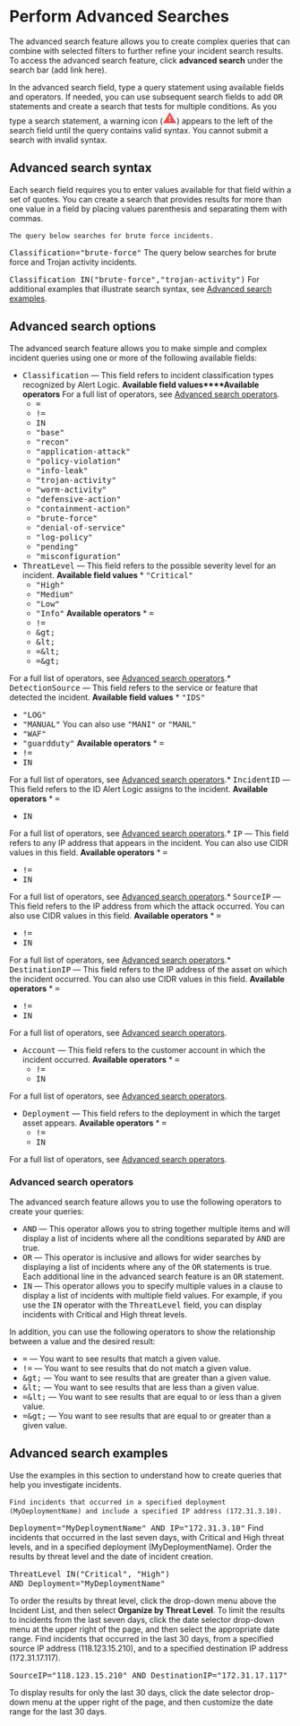 # Perform Advanced Searches

The advanced search feature allows you to create complex queries that can combine with selected filters to further refine your incident search results. To access the advanced search feature, click **advanced search** under the search bar (add link here).

In the advanced search field, type a query statement using available fields and operators. If needed, you can use subsequent search fields to add <kbd>OR</kbd> statements and create a search that tests for multiple conditions. As you type a search statement, a warning icon (![](../Resources/Images/Icons/warning_icon_sql.png)) appears to the left of the search field until the query contains valid syntax. You cannot submit a search with invalid syntax.

## Advanced search syntax

Each search field requires you to enter values available for that field within a set of quotes. You can create a search that provides results for more than one value in a field by placing values parenthesis and separating them with commas.

    The query below searches for brute force incidents. 

<kbd>Classification="brute-force"</kbd>    The query below searches for brute force and Trojan activity incidents. 

<kbd>Classification IN("brute-force","trojan-activity")</kbd>
For additional examples that illustrate search syntax, see [Advanced search examples](#advanced-search-examples).

## Advanced search options

The advanced search feature allows you to make simple and complex incident queries using one or more of the following available fields:

* <kbd>Classification</kbd> — This field refers to incident classification types recognized by Alert Logic. 				**Available field values****Available operators**
For a full list of operators, see [Advanced search operators](#advanced-search-operators).
   * <kbd>=</kbd>
   * <kbd>!=</kbd>
   * <kbd>IN</kbd>
   * <kbd>"base"</kbd>
   * <kbd>"recon"</kbd>
   * <kbd>"application-attack"</kbd>
   * <kbd>"policy-violation"</kbd>
   * <kbd>"info-leak"</kbd>
   * <kbd>"trojan­-activity"</kbd>
   * <kbd>"worm­-activity"</kbd>
   * <kbd>"defensive-­action"</kbd>
   * <kbd>"containment-­action"</kbd>
   * <kbd>"brute­-force"</kbd>
   * <kbd>"denial-­of-­service"</kbd>
   * <kbd>"log­-policy"</kbd>
   * <kbd>"pending"</kbd>
   * <kbd>"misconfiguration"</kbd>
* <kbd>ThreatLevel</kbd> — This field refers to the possible severity level for an incident.
**Available field values**   * <kbd>"Critical"</kbd>
   * <kbd>"High"</kbd>
   * <kbd>"Medium"</kbd>
   * <kbd>"Low"</kbd>
   * <kbd>"Info"</kbd>
**Available operators**   * <kbd>=</kbd>
   * <kbd>!=</kbd>
   * <kbd>&amp;gt;</kbd>
   * <kbd>&amp;lt;</kbd>
   * <kbd>=&amp;lt;</kbd>
   * <kbd>=&amp;gt;</kbd>

For a full list of operators, see [Advanced search operators](#advanced-search-operators).* <kbd>DetectionSource</kbd> — This field refers to the service or feature that detected the incident.
**Available field values**   * <kbd>"IDS"</kbd>
   * <kbd>"LOG"</kbd>
   * <kbd>"MANUAL"</kbd>
   You can also use <kbd>"MANI"</kbd> or <kbd>"MANL"</kbd>
   * <kbd>"WAF"</kbd>
   * <kbd>"guardduty"</kbd>
**Available operators**   * <kbd>=</kbd>
   * <kbd>!=</kbd>
   * <kbd>IN</kbd>

For a full list of operators, see [Advanced search operators](#advanced-search-operators).* <kbd>IncidentID</kbd> — This field refers to the ID Alert Logic assigns to the incident.
**Available operators**   * <kbd>=</kbd>
   * <kbd>IN</kbd>

For a full list of operators, see [Advanced search operators](#advanced-search-operators).* <kbd>IP</kbd> — This field refers to any IP address that appears in the incident. You can also use CIDR values in this field.
**Available operators**   * <kbd>=</kbd>
   * <kbd>!=</kbd>
   * <kbd>IN</kbd>

For a full list of operators, see [Advanced search operators](#advanced-search-operators).* <kbd>SourceIP</kbd> — This field refers to the IP address from which the attack occurred. You can also use CIDR values in this field.
**Available operators**   * <kbd>=</kbd>
   * <kbd>!=</kbd>
   * <kbd>IN</kbd>

For a full list of operators, see [Advanced search operators](#advanced-search-operators).* <kbd>DestinationIP</kbd> — This field refers to the IP address of the asset on which the incident occurred. You can also use CIDR values in this field.
**Available operators**   * <kbd>=</kbd>
   * <kbd>!=</kbd>
   * <kbd>IN</kbd>

For a full list of operators, see [Advanced search operators](#advanced-search-operators).
* <kbd>Account</kbd> — This field refers to the customer account in which the incident occurred.
**Available operators**   * <kbd>=</kbd>
   * <kbd>!=</kbd>
   * <kbd>IN</kbd>

For a full list of operators, see [Advanced search operators](#advanced-search-operators).
* <kbd>Deployment</kbd> — This field refers to the deployment in which the target asset appears.
**Available operators**   * <kbd>=</kbd>
   * <kbd>!=</kbd>
   * <kbd>IN</kbd>

For a full list of operators, see [Advanced search operators](#advanced-search-operators).
### Advanced search operators

The advanced search feature allows you to use the following operators to create your queries:

* <kbd>AND</kbd> — This operator allows you to string together multiple items and will display a list of incidents where all the conditions separated by <kbd>AND</kbd> are true.
* <kbd>OR</kbd> — This operator is inclusive and allows for wider searches by displaying a list of incidents where any of the <kbd>OR</kbd> statements is true. Each additional line in the advanced search feature is an <kbd>OR</kbd> statement.
* <kbd>IN</kbd> — This operator allows you to specify multiple values in a clause to display a list of incidents with multiple field values. For example, if you use the <kbd>IN</kbd> operator with the <kbd>ThreatLevel</kbd> field, you can display incidents with Critical and High threat levels.

In addition, you can use the following operators to show the relationship between a value and the desired result:

* <kbd>=</kbd> — You want to see results that match a given value.
* <kbd>!=</kbd> — You want to see results that do not match a given value.
* <kbd>&amp;gt;</kbd> — You want to see results that are greater than a given value.
* <kbd>&amp;lt;</kbd> — You want to see results that are less than a given value.
* <kbd>=&amp;lt;</kbd> — You want to see results that are equal to or less than a given value.
* <kbd>=&amp;gt;</kbd> — You want to see results that are equal to or greater than a given value.

## Advanced search examples

Use the examples in this section to understand how to create queries that help you investigate incidents.

    Find incidents that occurred in a specified deployment (MyDeploymentName) and include a specified IP address (172.31.3.10).

<kbd>Deployment="MyDeploymentName" AND IP="172.31.3.10"</kbd>    Find incidents that occurred in the last seven days, with Critical and High threat levels, and in a specified deployment (MyDeploymentName). Order the results by threat level and the date of incident creation.

<kbd>ThreatLevel IN("Critical", "High") AND Deployment="MyDeploymentName"</kbd>

To order the results by threat level, click the drop-down menu above the Incident List, and then select **Organize by Threat Level**.
To limit the results to incidents from the last seven days, click the date selector drop-down menu at the upper right of the page, and then select the appropriate date range.     Find incidents that occurred in the last 30 days, from a specified source IP address (118.123.15.210), and to a specified destination IP address (172.31.17.117). 

<kbd>SourceIP="118.123.15.210" AND DestinationIP="172.31.17.117"</kbd>

To display results for only the last 30 days, click the date selector drop-down menu at the upper right of the page, and then customize the date range for the last 30 days.
